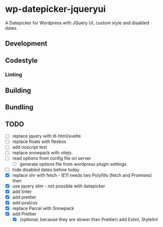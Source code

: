 # wp-datepicker-jqueryui

A Datepicker for Wordpress with JQuery UI, custom style and disabled dates.


## Development


## Codestyle


### Linting


## Building


## Bundling


## TODO


* [ ] replace jquery with lit-html/svelte
* [ ] replace floats with flexbox
* [ ] add noscript text
* [ ] replace snowpack with vitejs
* [ ] read options from config file on server
  * [ ] generate options file from wordpress plugin settings
* [ ] hide disabled dates before today
* [x] replace xhr with fetch - IE11 needs two Polyfills (fetch and Promises) then
* [x] use jquery slim - not possible with datepicker
* [x] add linter
* [x] add prettier
* [x] add postcss
* [x] replace Parcel with Snowpack
* [x] add Prettier
  * [x] (optional, because they are slower than Prettier) add Eslint, Stylelint

